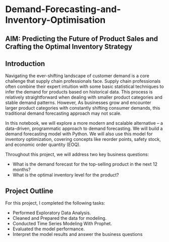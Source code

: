 # Demand-Forecasting-and-Inventory-Optimisation

## AIM: Predicting the Future of Product Sales and Crafting the Optimal Inventory Strategy

## Introduction
Navigating the ever-shifting landscape of customer demand is a core challenge that supply chain professionals face. Supply chain professionals often combine their expert intuition with some basic statistical techniques to infer the demand for products based on historical data. This process is relatively straightforward when dealing with smaller product categories and stable demand patterns. However, As businesses grow and encounter larger product categories with constantly shifting consumer demands, this traditional demand forecasting approach may not scale.

In this notebook, we will explore a more modern and scalable alternative – a data-driven, programmatic approach to demand forecasting. We will build a demand forecasting model with Python. We will also use this model for inventory optimization, covering concepts like reorder points, safety stock, and economic order quantity (EOQ).

Throughout this project, we will address two key business questions:

- What is the demand forecast for the top-selling product in the next 12 months?
- What is the optimal inventory level for the product?

## Project Outline
For this project, I completed the following tasks:

- Performed Exploratory Data Analysis.
- Cleaned and Prepared the data for modeling.
- Conducted Time Series Modeling With Prophet.
- Evaluated the model performance.
- Interpret the model results and answer the business questions
